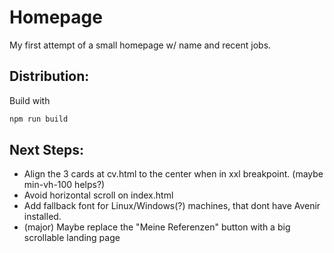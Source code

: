 # Homepage
My first attempt of a small homepage w/ name and recent jobs.

## Distribution:
Build with
```bash
npm run build
```

## Next Steps:
- Align the 3 cards at cv.html to the center when in xxl breakpoint. (maybe min-vh-100 helps?)
- Avoid horizontal scroll on index.html
- Add fallback font for Linux/Windows(?) machines, that dont have Avenir installed.
- (major) Maybe replace the "Meine Referenzen" button with a big scrollable landing page